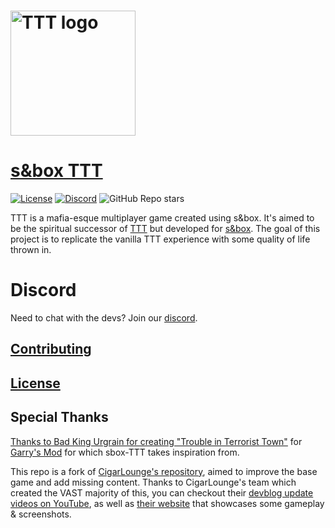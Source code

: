 <h1><img src="ui/traitor-icon.png" alt="TTT logo" height="200"/></h1>

# [s&box TTT](https://cigarlounge.github.io/)

[![License](https://img.shields.io/badge/license-agreement-red)](https://github.com/CigarLounge/sbox-TTT/blob/main/LICENSE.md)
[![Discord](https://img.shields.io/discord/174169014568878080?label=discord)](https://discord.gg/7Guzz9e)
![GitHub Repo stars](https://img.shields.io/github/stars/codinglab-io/sbox-TTT?style=social)

TTT is a mafia-esque multiplayer game created using s&box. It's aimed to be the spiritual successor of [TTT](https://ttt.badking.net/) but developed for [s&box](https://sbox.facepunch.com/news). The goal of this project is to replicate the vanilla TTT experience with some quality of life thrown in.

# Discord
Need to chat with the devs? Join our [discord](https://discord.gg/7Guzz9e).

## [Contributing](https://github.com/codinglab-io/sbox-TTT/wiki/Contributing)

## [License](https://github.com/codinglab-io/sbox-TTT/blob/main/LICENSE.md)

## Special Thanks
[Thanks to Bad King Urgrain for creating "Trouble in Terrorist Town"](https://ttt.badking.net/) for [Garry's Mod](https://gmod.facepunch.com/) for which sbox-TTT takes inspiration from.

This repo is a fork of [CigarLounge's repository](https://github.com/CigarLounge/sbox-TTT), aimed to improve the base game and add missing content.
Thanks to CigarLounge's team which created the VAST majority of this, you can checkout their [devblog update videos on YouTube](https://www.youtube.com/channel/UCk2IAm1j9o_3GWrqf537gNg), as well as [their website](https://cigarlounge.github.io/) that showcases some gameplay & screenshots.
